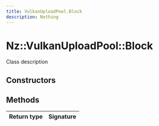 ```yaml
---
title: VulkanUploadPool.Block
description: Nothing
---
```


# Nz::VulkanUploadPool::Block

Class description

## Constructors


## Methods

| Return type | Signature |
| ----------- | --------- |

